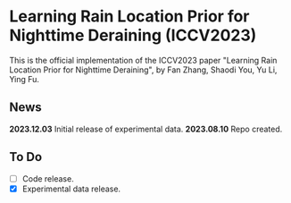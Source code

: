 # Learning Rain Location Prior for Nighttime Deraining (ICCV2023)
This is the official implementation of the ICCV2023 paper "Learning Rain Location Prior for Nighttime Deraining", by Fan Zhang, Shaodi You, Yu Li, Ying Fu.

## News
**2023.12.03** Initial release of experimental data.
**2023.08.10** Repo created.

## To Do
- [ ] Code release.
- [x] Experimental data release.
